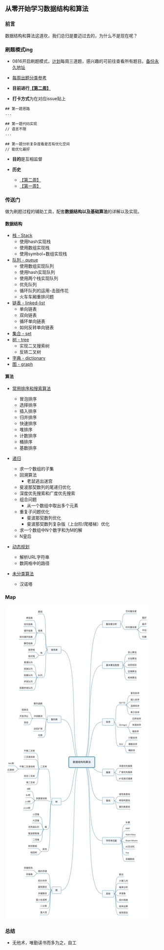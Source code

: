 ## 从零开始学习数据结构和算法

### 前言

数据结构和算法这道坎，我们总归是要迈过去的，为什么不是现在呢？

### 刷题模式ing

- 0816开启刷题模式，[计划](./src/leetcode/Plan.md)每周三道题，感兴趣的可前往查看所有题目。[备份永久地址](./src/leetcode/)

- [每周出题分类参考](https://cspiration.com/leetcodeClassification#103)

- **目前进行[【第二周】](https://github.com/careteenL/data-structure_algorithm/issues/2)**

- **打卡方式**为在对应issue贴上
```
## 第一题思路
...

## 第一题代码实现
// 语言不限
...

## 第一题分析复杂度看是否有优化空间
// 能优化最好
```

- **目的**是互相监督

- **历史**
  - [【第二周】](https://github.com/careteenL/data-structure_algorithm/issues/2)
  - [【第一周】](https://github.com/careteenL/data-structure_algorithm/issues/1)

### 传送门

做为刷题过程的辅助工具，配套**数据结构以及基础算法**的详解以及实现。

#### 数据结构

- [栈 - Stack](./src/data-structure/stack.md)
  - 使用hash实现栈
  - 使用数组实现栈
  - 使用symbol+数组实现栈
- [队列 - queue](./src/data-structure/queue.md)
  - 使用数组实现队列
  - 使用hash实现队列
  - 使用两个栈实现队列
  - 优先队列
  - 循环队列的运用-击鼓传花
  - 火车车厢重排问题
- [链表 - linked-list](./src/data-structure/linked-list.md)
  - 单向链表
  - 双向链表
  - 循环单向链表
  - 如何反转单向链表
- [集合 - set](./src/data-structure/set.md)
- [树 - tree](./src/data-structure/tree.md)
  - 实现二叉搜索树
  - 反转二叉树
- [字典 - dictionary](./src/data-structure/dictionary.md)
- [图 - graph](./src/data-structure/graph.md)

#### 算法

- [常用排序和搜索算法](./src/algorithm/sort)
  - 冒泡排序
  - 选择排序
  - 插入排序
  - 归并排序
  - 快速排序
  - 堆排序
  - 计数排序
  - 桶排序
  - 基数排序

- [递归](./src/algorithm/recursion)
  - 求一个数组的子集
  - 回溯算法
    - 老鼠逃出迷宫
  - 斐波那契数列的尾递归优化
  - 深度优先搜索和广度优先搜索
  - 组合问题
    - 从一个数组中取出多个元素
  - 重复子问题优化
    - 斐波那契数列优化
    - 斐波那契数列复杂版（上台阶/爬楼梯）优化
  - 求一个数组中N个数字和为M的解
  - N皇后
- [动态规划](./src/algorithm/dynamic)
  - 解析URL字符串
  - 数网格中的路径
- [未分类算法](./src/algorithm/uncategorized)
  - 汉诺塔

### Map

![map](./assets/map.jpeg)

### 总结

- 无他术，唯勤读书而多为之，自工